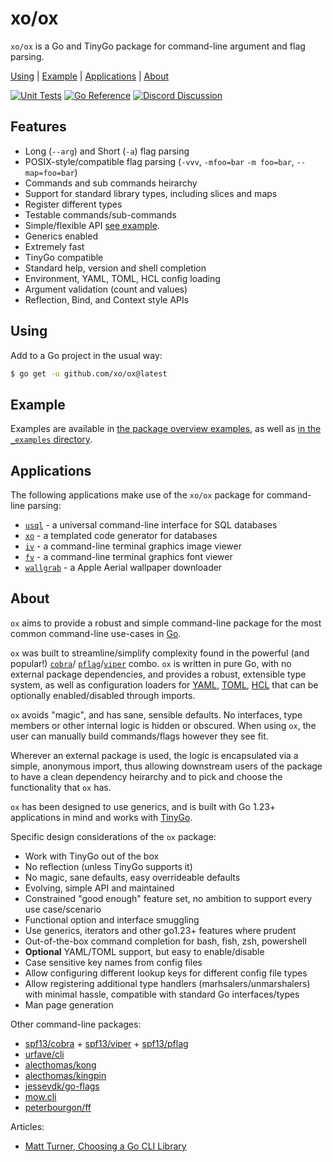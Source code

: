 # xo/ox

`xo/ox` is a Go and TinyGo package for command-line argument and flag parsing.

[Using][] | [Example][] | [Applications][] | [About][]

[Using]: #using "Using"
[Example]: #example "Example"
[Applications]: #applications "Applications"
[About]: #about "About"

[![Unit Tests][ox-ci-status]][ox-ci]
[![Go Reference][goref-ox-status]][goref-ox]
[![Discord Discussion][discord-status]][discord]

[ox-ci]: https://github.com/xo/ox/actions/workflows/test.yml
[ox-ci-status]: https://github.com/xo/ox/actions/workflows/test.yml/badge.svg
[goref-ox]: https://pkg.go.dev/github.com/xo/ox
[goref-ox-status]: https://pkg.go.dev/badge/github.com/xo/ox.svg
[discord]: https://discord.gg/yJKEzc7prt "Discord Discussion"
[discord-status]: https://img.shields.io/discord/829150509658013727.svg?label=Discord&logo=Discord&colorB=7289da&style=flat-square "Discord Discussion"

## Features

- Long (`--arg`) and Short (`-a`) flag parsing
- POSIX-style/compatible flag parsing (`-vvv`, `-mfoo=bar` `-m foo=bar`, `--map=foo=bar`)
- Commands and sub commands heirarchy
- Support for standard library types, including slices and maps
- Register different types
- Testable commands/sub-commands
- Simple/flexible API [see example][Example].
- Generics enabled
- Extremely fast
- TinyGo compatible
- Standard help, version and shell completion
- Environment, YAML, TOML, HCL config loading
- Argument validation (count and values)
- Reflection, Bind, and Context style APIs

## Using

Add to a Go project in the usual way:

```sh
$ go get -u github.com/xo/ox@latest
```

## Example

Examples are available in [the package overview examples][pkg-overview], as
well as [in the `_examples` directory](_examples).

[pkg-overview]: https://pkg.go.dev/github.com/xo/ox#pkg-overview

## Applications

The following applications make use of the `xo/ox` package for command-line
parsing:

- [`usql`][usql] - a universal command-line interface for SQL databases
- [`xo`][xo] - a templated code generator for databases
- [`iv`][iv] - a command-line terminal graphics image viewer
- [`fv`][fv] - a command-line terminal graphics font viewer
- [`wallgrab`][wallgrab] - a Apple Aerial wallpaper downloader

[usql]: https://github.com/xo/usql
[xo]: https://github.com/xo/xo
[iv]: https://github.com/xo/iv
[fv]: https://github.com/xo/fv
[wallgrab]: https://github.com/kenshaw/wallgrab

## About

`ox` aims to provide a robust and simple command-line package for the most
common command-line use-cases in [Go][golang].

`ox` was built to streamline/simplify complexity found in the powerful (and
popular!) [`cobra`][cobra]/ [`pflag`][pflag]/[`viper`][viper] combo. `ox` is
written in pure Go, with no external package dependencies, and provides a
robust, extensible type system, as well as configuration loaders for
[YAML][yaml], [TOML][toml], [HCL][hcl] that can be optionally enabled/disabled
through imports.

`ox` avoids "magic", and has sane, sensible defaults. No interfaces, type
members or other internal logic is hidden or obscured. When using `ox`, the
user can manually build commands/flags however they see fit.

Wherever an external package is used, the logic is encapsulated via a simple,
anonymous import, thus allowing downstream users of the package to have a clean
dependency heirarchy and to pick and choose the functionality that `ox` has.

`ox` has been designed to use generics, and is built with Go 1.23+ applications
in mind and works with [TinyGo][tinygo].

Specific design considerations of the `ox` package:

- Work with TinyGo out of the box
- No reflection (unless TinyGo supports it)
- No magic, sane defaults, easy overrideable defaults
- Evolving, simple API and maintained
- Constrained "good enough" feature set, no ambition to support every use case/scenario
- Functional option and interface smuggling
- Use generics, iterators and other go1.23+ features where prudent
- Out-of-the-box command completion for bash, fish, zsh, powershell
- **Optional** YAML/TOML support, but easy to enable/disable
- Case sensitive key names from config files
- Allow configuring different lookup keys for different config file types
- Allow registering additional type handlers (marhsalers/unmarshalers) with
  minimal hassle, compatible with standard Go interfaces/types
- Man page generation

Other command-line packages:

- [spf13/cobra][cobra] + [spf13/viper][viper] + [spf13/pflag][pflag]
- [urfave/cli][urfave]
- [alecthomas/kong][kong]
- [alecthomas/kingpin][kingpin]
- [jessevdk/go-flags][go-flags]
- [mow.cli][mowcli]
- [peterbourgon/ff][pbff]

Articles:

- [Matt Turner, Choosing a Go CLI Library][mtgocli]

[cobra]: https://github.com/spf13/cobra
[go-flags]: https://github.com/jessevdk/go-flags
[golang]: https://go.dev
[hcl]: https://github.com/hashicorp/hcl
[kingpin]: https://github.com/alecthomas/kingpin
[kong]: https://github.com/alecthomas/kong
[mowcli]: https://github.com/jawher/mow.cli
[pbff]: https://github.com/peterbourgon/ff
[pflag]: https://github.com/spf13/pflag
[tinygo]: https://tinygo.org
[toml]: https://toml.io
[urfave]: https://github.com/urfave/cli
[viper]: https://github.com/spf13/viper
[yaml]: https://yaml.org
[mtgocli]: https://mt165.co.uk/blog/golang-cli-library/
